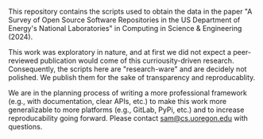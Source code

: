This repository contains the scripts used to obtain the data in the paper "A Survey of Open Source Software Repositories in the US Department of Energy's National Laboratories" in Computing in Science &amp; Engineering (2024).

This work was exploratory in nature, and at first we did not expect a peer-reviewed publication would come of this curriousity-driven research. Consequently, the scripts here are "research-ware" and are decidely not polished. We publish them for the sake of transparency and reproducablity.

We are in the planning process of writing a more professional framework (e.g., with documentation, clear APIs, etc.) to make this work more generalizable to more platforms (e.g., GitLab, PyPi, etc.) and to increase reproducability going forward. Please contact sam@cs.uoregon.edu with questions.


